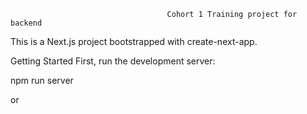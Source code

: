                                        Cohort 1 Training project for backend

This is a Next.js project bootstrapped with create-next-app.

Getting Started First, run the development server:

npm run server

or
